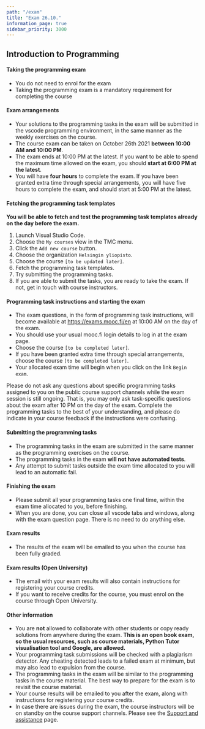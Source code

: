 ```yaml
---
path: "/exam"
title: "Exam 26.10."
information_page: true
sidebar_priority: 3000
---
```


## Introduction to Programming

#### Taking the programming exam

* You do not need to enrol for the exam
* Taking the programming exam is a mandatory requirement for completing the course

#### Exam arrangements

* Your solutions to the programming tasks in the exam will be submitted in the vscode programming environment, in the same manner as the weekly exercises on the course.
* The course exam can be taken on October 26th 2021 **between 10:00 AM and 10:00 PM**.
* The exam ends at 10:00 PM at the latest. If you want to be able to spend the maximum time allowed on the exam, you should **start at 6:00 PM at the latest**.
* You will have **four hours** to complete the exam. If you have been granted extra time through special arrangements, you will have five hours to complete the exam, and should start at 5:00 PM at the latest.

#### Fetching the programming task templates

**You will be able to fetch and test the programming task templates already on the day before the exam.**

1. Launch Visual Studio Code.
2. Choose the `My courses` view in the TMC menu.
3. Click the `Add new course` button.
4. Choose the organization `Helsingin yliopisto`.
5. Choose the course `[to be updated later]`.
6. Fetch the programming task templates.
7. Try submitting the programming tasks.
8. If you are able to submit the tasks, you are ready to take the exam. If not, get in touch with course instructors.

#### Programming task instructions and starting the exam

* The exam questions, in the form of programming task instructions, will become available at <a href="https://exams.mooc.fi/en">https://exams.mooc.fi/en</a> at 10:00 AM on the day of the exam.
* You should use your usual mooc.fi login details to log in at the exam page.
* Choose the course `[to be completed later]`.
* If you have been granted extra time through special arrangements, choose the course `[to be completed later]`.
* Your allocated exam time will begin when you click on the link `Begin exam`.

<notice>
Please do not ask any questions about specific programming tasks assigned to you on the public course support channels while the exam session is still ongoing. That is, you may only ask task-specific questions about the exam after 10 PM on the day of the exam. Complete the programming tasks to the best of your understanding, and please do indicate in your course feedback if the instructions were confusing.
</notice>

#### Submitting the programming tasks

* The programming tasks in the exam are submitted in the same manner as the programming exercises on the course.
* The programming tasks in the exam **will not have automated tests**.
* Any attempt to submit tasks outside the exam time allocated to you will lead to an automatic fail.

#### Finishing the exam

* Please submit all your programming tasks one final time, within the exam time allocated to you, before finishing. 
* When you are done, you can close all vscode tabs and windows, along with the exam question page. There is no need to do anything else. 

#### Exam results

* The results of the exam will be emailed to you when the course has been fully graded.

#### Exam results (Open University)

* The email with your exam results will also contain instructions for registering your course credits.
* If you want to receive credits for the course, you must enrol on the course through Open University.

#### Other information

* You are **not** allowed to collaborate with other students or copy ready solutions from anywhere during the exam. **This is an open book exam, so the usual resources, such as course materials, Python Tutor visualisation tool and Google, are allowed.**
* Your programming task submissions will be checked with a plagiarism detector. Any cheating detected leads to a failed exam at minimum, but may also lead to expulsion from the course. 
* The programming tasks in the exam will be similar to the programming tasks in the course material. The best way to prepare for the exam is to revisit the course material.
* Your course results will be emailed to you after the exam, along with instructions for registering your course credits.
* In case there are issues during the exam, the course instructors will be on standby on the course support channels. Please see the [Support and assistance](/support-and-assistance) page.